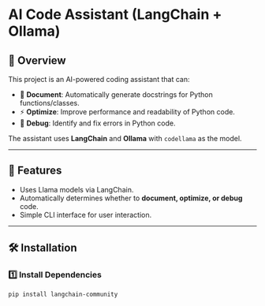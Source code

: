 # AI Code Assistant (LangChain + Ollama)

## 🚀 Overview
This project is an AI-powered coding assistant that can:
- 📄 **Document**: Automatically generate docstrings for Python functions/classes.
- ⚡ **Optimize**: Improve performance and readability of Python code.
- 🐞 **Debug**: Identify and fix errors in Python code.

The assistant uses **LangChain** and **Ollama** with `codellama` as the model.

---

## 📌 Features
- Uses Llama models via LangChain.
- Automatically determines whether to **document, optimize, or debug** code.
- Simple CLI interface for user interaction.

---

## 🛠️ Installation

### 1️⃣ Install Dependencies
```bash
pip install langchain-community

